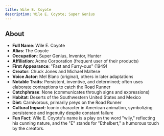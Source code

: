 ```yaml
---
title: Wile E. Coyote
description: Wile E. Coyote; Super Genius
---
```


## About

- **Full Name**: Wile E. Coyote
- **Alias**: The Coyote
- **Occupation**: Super Genius, Inventor, Hunter
- **Affiliation**: Acme Corporation (frequent user of their products)
- **First Appearance**: "Fast and Furry-ous" (1949)
- **Creator**: Chuck Jones and Michael Maltese
- **Voice Actor**: Mel Blanc (original), others in later adaptations
- **Notable Traits**: Persistent, inventive, and determined; often uses elaborate contraptions to catch the Road Runner
- **Catchphrase**: None (communicates through signs and expressions)
- **Habitat**: Deserts of the Southwestern United States and Mexico
- **Diet**: Carnivorous, primarily preys on the Road Runner
- **Cultural Impact**: Iconic character in American animation, symbolizing persistence and ingenuity despite constant failure
- **Fun Fact**: Wile E. Coyote's name is a play on the word "wily," reflecting his cunning nature, and the "E" stands for "Ethelbert," a humorous touch by the creators.


